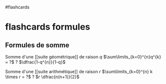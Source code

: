 #flashcards 
# flashcards formules


## Formules de somme

Somme d'une [[suite géométrique]] de raison $q$
$\sum\limits_{k=0}^{n}q^{k} = ?$
?
$\dfrac{1-q^{n}}{1-q}$
<!--SR:!2022-10-20,26,250-->

Somme d'une [[suite arithmétique]] de raison $r$
$\sum\limits_{k=0}^{n} k \times r = ?$
?
$r \dfrac{n(n+1)}{2}$
<!--SR:!2022-10-14,25,270-->


